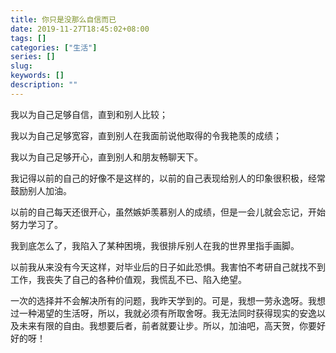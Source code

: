 ```yaml
---
title: 你只是没那么自信而已
date: 2019-11-27T18:45:02+08:00
tags: []
categories: ["生活"]
series: []
slug: 
keywords: []
description: ""
---
```


我以为自己足够自信，直到和别人比较；

我以为自己足够宽容，直到别人在我面前说他取得的令我艳羡的成绩；

我以为自己足够开心，直到别人和朋友畅聊天下。

我记得以前的自己的好像不是这样的，以前的自己表现给别人的印象很积极，经常鼓励别人加油。

以前的自己每天还很开心，虽然嫉妒羡慕别人的成绩，但是一会儿就会忘记，开始努力学习了。

我到底怎么了，我陷入了某种困境，我很排斥别人在我的世界里指手画脚。

以前我从来没有今天这样，对毕业后的日子如此恐惧。我害怕不考研自己就找不到工作，我丧失了自己的各种价值观，我慌乱不已、陷入绝望。

一次的选择并不会解决所有的问题，我昨天学到的。可是，我想一劳永逸呀。我想过一种渴望的生活呀，所以，我就必须有所取舍呀。我无法同时获得现实的安逸以及未来有限的自由。我想要后者，前者就要让步。所以，加油吧，高天贺，你要好好的呀！